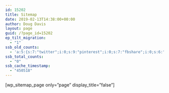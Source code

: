 ```yaml
---
id: 15202
title: Sitemap
date: 2019-02-13T14:38:00+00:00
author: Doug Davis
layout: page
guid: /?page_id=15202
ep_tilt_migration:
  - "1"
ssb_old_counts:
  - 'a:5:{s:7:"twitter";i:0;s:9:"pinterest";i:0;s:7:"fbshare";i:0;s:6:"reddit";i:0;s:6:"tumblr";N;}'
ssb_total_counts:
  - "0"
ssb_cache_timestamp:
  - "450518"
---
```

[wp\_sitemap\_page only=&#8221;page&#8221; display_title=&#8221;false&#8221;]

